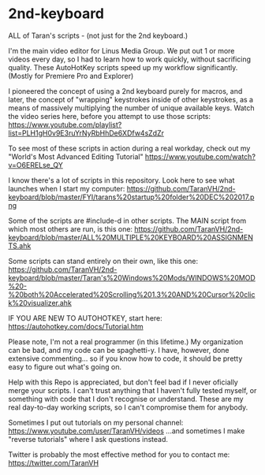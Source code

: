 # 2nd-keyboard
ALL of Taran's scripts - (not just for the 2nd keyboard.)

I'm the main video editor for Linus Media Group. We put out 1 or more videos every day, so I had to learn how to work quickly, without sacrificing quality.
These AutoHotKey scripts speed up my workflow significantly. (Mostly for Premiere Pro and Explorer)

I pioneered the concept of using a 2nd keyboard purely for macros, and later, the concept of "wrapping" keystrokes inside of other keystrokes, as a means of massively multiplying the number of unique available keys. Watch the video series here, before you attempt to use those scripts:
https://www.youtube.com/playlist?list=PLH1gH0v9E3ruYrNyRbHhDe6XDfw4sZdZr

To see most of these scripts in action during a real workday, check out my "World's Most Advanced Editing Tutorial" https://www.youtube.com/watch?v=O6ERELse_QY

I know there's a lot of scripts in this repository. Look here to see what launches when I start my computer:
https://github.com/TaranVH/2nd-keyboard/blob/master/FYI/tarans%20startup%20folder%20DEC%202017.png

Some of the scripts are #include-d in other scripts. The MAIN script from which most others are run, is this one: https://github.com/TaranVH/2nd-keyboard/blob/master/ALL%20MULTIPLE%20KEYBOARD%20ASSIGNMENTS.ahk

Some scripts can stand entirely on their own, like this one: https://github.com/TaranVH/2nd-keyboard/blob/master/Taran's%20Windows%20Mods/WINDOWS%20MOD%20-%20both%20Accelerated%20Scrolling%201.3%20AND%20Cursor%20click%20visualizer.ahk

IF YOU ARE NEW TO AUTOHOTKEY, start here:
https://autohotkey.com/docs/Tutorial.htm

Please note, I'm not a real programmer (in this lifetime.) My organization can be bad, and my code can be spaghetti-y. I have, however, done extensive commenting... so if you know how to code, it should be pretty easy to figure out what's going on.

Help with this Repo is appreciated, but don't feel bad if I never oficially merge your scripts. I can't trust anything that I haven't fully tested myself, or something with code that I don't recognise or understand. These are my real day-to-day working scripts, so I can't compromise them for anybody. 

Sometimes I put out tutorials on my personal channel: https://www.youtube.com/user/TaranVH/videos ...and sometimes I make "reverse tutorials" where I ask questions instead.

Twitter is probably the most effective method for you to contact me: https://twitter.com/TaranVH
